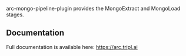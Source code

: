 arc-mongo-pipeline-plugin provides the MongoExtract and MongoLoad stages.

## Documentation

Full documentation is available here: https://arc.tripl.ai
